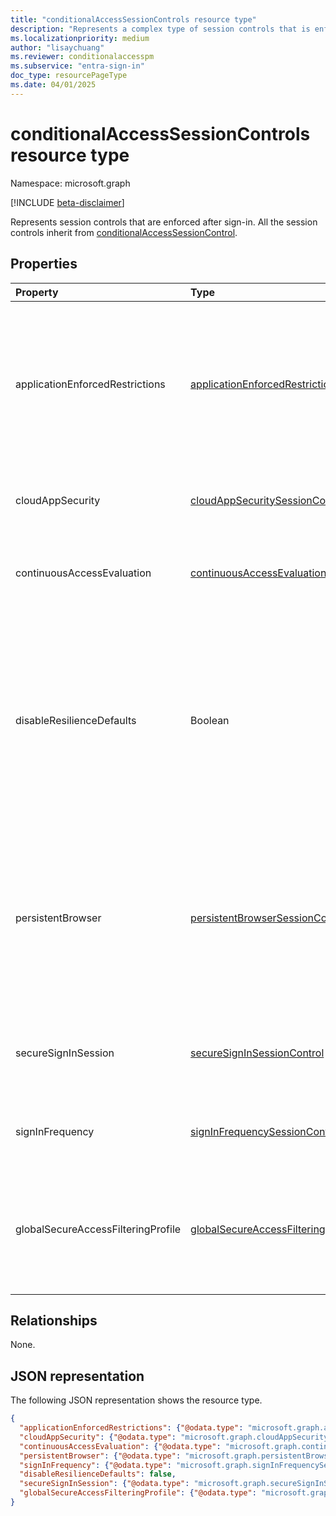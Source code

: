 ```yaml
---
title: "conditionalAccessSessionControls resource type"
description: "Represents a complex type of session controls that is enforced after sign-in."
ms.localizationpriority: medium
author: "lisaychuang"
ms.reviewer: conditionalaccesspm
ms.subservice: "entra-sign-in"
doc_type: resourcePageType
ms.date: 04/01/2025
---
```


# conditionalAccessSessionControls resource type

Namespace: microsoft.graph

[!INCLUDE [beta-disclaimer](../../includes/beta-disclaimer.md)]

Represents session controls that are enforced after sign-in.
All the session controls inherit from [conditionalAccessSessionControl](conditionalaccesssessioncontrol.md).

## Properties

| Property     | Type        | Description |
|:-------------|:------------|:------------|
|applicationEnforcedRestrictions|[applicationEnforcedRestrictionsSessionControl](applicationenforcedrestrictionssessioncontrol.md)| Session control to enforce application restrictions. Only Exchange Online and Sharepoint Online support this session control. |
|cloudAppSecurity|[cloudAppSecuritySessionControl](cloudappsecuritysessioncontrol.md)| Session control to apply cloud app security.|
|continuousAccessEvaluation|[continuousAccessEvaluationSessionControl](../resources/continuousaccessevaluationsessioncontrol.md)|Session control for continuous access evaluation settings.|
|disableResilienceDefaults|Boolean| Session control that determines whether it's acceptable for Microsoft Entra ID to extend existing sessions based on information collected prior to an outage or not.|
|persistentBrowser|[persistentBrowserSessionControl](persistentbrowsersessioncontrol.md)| Session control to define whether to persist cookies or not. All apps should be selected for this session control to work correctly. |
|secureSignInSession|[secureSignInSessionControl](securesigninsessioncontrol.md)|Session control to require sign in sessions to be bound to a device.|
|signInFrequency|[signInFrequencySessionControl](signinfrequencysessioncontrol.md)| Session control to enforce signin frequency.|
|globalSecureAccessFilteringProfile|[globalSecureAccessFilteringProfileSessionControl](globalsecureaccessfilteringprofilesessioncontrol.md)|Session control to link to Global Secure Access security profiles or filtering profiles.|

## Relationships

None.

## JSON representation

The following JSON representation shows the resource type.

<!-- {
  "blockType": "resource",
  "optionalProperties": [
    "applicationEnforcedRestrictions",
    "cloudAppSecurity",
    "continuousAccessEvaluation",
    "disableResilienceDefaults",
    "persistentBrowser",
    "signInFrequency",
    "globalSecureAccessFilteringProfile",
    "networkAccessSecurity"
  ],
  "@odata.type": "microsoft.graph.conditionalAccessSessionControls",
  "baseType": null
}-->

```json
{
  "applicationEnforcedRestrictions": {"@odata.type": "microsoft.graph.applicationEnforcedRestrictionsSessionControl"},
  "cloudAppSecurity": {"@odata.type": "microsoft.graph.cloudAppSecuritySessionControl"},
  "continuousAccessEvaluation": {"@odata.type": "microsoft.graph.continuousAccessEvaluationSessionControl"},
  "persistentBrowser": {"@odata.type": "microsoft.graph.persistentBrowserSessionControl"},
  "signInFrequency": {"@odata.type": "microsoft.graph.signInFrequencySessionControl"},
  "disableResilienceDefaults": false,
  "secureSignInSession": {"@odata.type": "microsoft.graph.secureSignInSessionControl"},
  "globalSecureAccessFilteringProfile": {"@odata.type": "microsoft.graph.globalSecureAccessFilteringProfileSessionControl"}
}
```

<!-- uuid: 16cd6b66-4b1a-43a1-adaf-3a886856ed98
2019-02-04 14:57:30 UTC -->
<!-- {
  "type": "#page.annotation",
  "description": "conditionalAccessSessionControls resource",
  "keywords": "",
  "section": "documentation",
  "tocPath": ""
}-->

